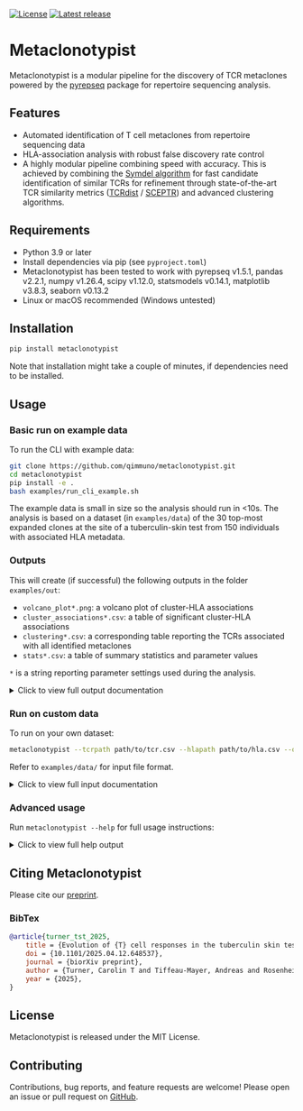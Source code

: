 [![License](https://img.shields.io/pypi/l/metaclonotypist.svg)](https://github.com/qimmuno/metaclonotypist/blob/master/LICENSE)
[![Latest release](https://img.shields.io/pypi/v/metaclonotypist.svg)](https://pypi.python.org/pypi/metaclonotypist)

# Metaclonotypist

Metaclonotypist is a modular pipeline for the discovery of TCR metaclones powered by the [pyrepseq](github.com/andim/pyrepseq) package for repertoire sequencing analysis.

## Features

- Automated identification of T cell metaclones from repertoire sequencing data
- HLA-association analysis with robust false discovery rate control
- A highly modular pipeline combining speed with accuracy. This is achieved by combining the [Symdel algorithm](https://arxiv.org/abs/2403.09010) for fast candidate identification of similar TCRs for refinement through state-of-the-art TCR similarity metrics ([TCRdist](https://doi.org/10.1038/nature22383) / [SCEPTR](https://doi.org/10.1016/j.cels.2024.12.006)) and advanced clustering algorithms.

## Requirements

- Python 3.9 or later
- Install dependencies via pip (see `pyproject.toml`)
- Metaclonotypist has been tested to work with pyrepseq v1.5.1, pandas v2.2.1, numpy v1.26.4, scipy v1.12.0, statsmodels v0.14.1,  matplotlib v3.8.3, seaborn v0.13.2
- Linux or macOS recommended (Windows untested)

## Installation

```bash
pip install metaclonotypist
```

Note that installation might take a couple of minutes, if dependencies need to be installed.

## Usage

### Basic run on example data

To run the CLI with example data:

```bash
git clone https://github.com/qimmuno/metaclonotypist.git
cd metaclonotypist
pip install -e .
bash examples/run_cli_example.sh
```

The example data is small in size so the analysis should run in <10s. The analysis is based on a dataset (in `examples/data`) of the 30 top-most expanded clones at the site of a tuberculin-skin test from 150 individuals with associated HLA metadata.

### Outputs

This will create (if successful) the following outputs in the folder `examples/out`:
- `volcano_plot*.png`: a volcano plot of cluster-HLA associations
- `cluster_associations*.csv`: a table of significant cluster-HLA associations
- `clustering*.csv`: a corresponding table reporting the TCRs associated with all identified metaclones
- `stats*.csv`: a table of summary statistics and parameter values

`*` is a string reporting parameter settings used during the analysis.

<details>
<summary>Click to view full output documentation</summary>

#### Output file: `volcano_plot*.png`

This PNG file displays a volcano plot summarizing the results of the cluster-HLA association analysis. Each point on the plot represents a specific cluster-HLA allele combination, with the x-axis showing the log-transformed odds ratio and the y-axis showing the negative log10 p-value for the association. Cluster-HLA pairs with strong associations appear further from the origin. Colour indicates associations judged to be statistically significant following false discovery rate control. Infinite odds ratios (arising from perfect separation) are plotted at a large fixed value to ensure they are visible on the plot.

As a control the second panel shows the same analysis on data where the donor metadata was shuffled.

#### Output file: `cluster_associations.csv`

This CSV file contains the results of the cluster-HLA association analysis. The columns are:

- **cluster**: Identifier for the TCR cluster (metaclone).
- **hla**: HLA allele tested for association.
- **count_allele**: Number of individuals with the specified HLA allele who have at least one TCR in the cluster.
- **total_allele**: Total number of individuals with the specified HLA allele.
- **count_other**: Number of individuals without the specified HLA allele who have at least one TCR in the cluster.
- **total_other**: Total number of individuals without the specified HLA allele.
- **pvalue**: P-value from the statistical test assessing the association between the cluster and the HLA allele.
- **odds_ratio**: Odds ratio quantifying the strength of the association between the cluster and the HLA allele.

#### Output file: `clustering*.csv`

This CSV file contains the mapping of TCRs to identified metaclones (clusters). The columns are:

- **index**: Unique identifier for each TCR sequence in the input data.
- **cluster**: Identifier for the metaclone (cluster) to which the TCR has been assigned.

Each row represents a TCR and the cluster it belongs to, allowing users to trace which TCRs are grouped together as metaclones.

#### Output file: `stats.csv`

This CSV file provides summary statistics and parameter values used in the analysis. The columns are:

- **parameter**: Name of the parameter or statistic.
- **value**: The corresponding value for the parameter or statistic.

Each row reports a specific parameter setting or summary metric, allowing users to track the configuration and results of their analysis.
</details>

### Run on custom data

To run on your own dataset:

```bash
metaclonotypist --tcrpath path/to/tcr.csv --hlapath path/to/hla.csv --output-dir my_results/
```

Refer to `examples/data/` for input file format.

<details>
<summary>Click to view full input documentation</summary>

#### Input file: `tcrdata.csv`

This CSV file contains TCR sequence data for each sample. The columns are:

- **TRBV**: The TCR beta variable gene segment (e.g., TRBV20-1).
- **TRBJ**: The TCR beta joining gene segment (e.g., TRBJ2-7).
- **CDR3B**: The amino acid sequence of the TCR beta chain CDR3 region.
- **Sample.ID**: Identifier for the sample or donor from which the TCR was derived.
- **clonal_count**: The number of times this TCR sequence was observed in the sample (clone count).

Each row represents a unique TCR sequence observed in a particular sample, along with its gene usage and abundance.

For alpha chain analysis please supply the argument `--chain alpha` to metaclonotypist, and replace `B` with `A` in the above, e.g. `TRBV` -> `TRAV`.

#### Input file: `metadata.csv`

This CSV file contains metadata for each sample (typically HLA genotypes). The columns are:

- **Sample.ID**: Identifier for the sample or donor (must match the `Sample.ID` in the TCR data).
- **HLA columns**: Each subsequent column represents a specific HLA allele for a given gene and copy (e.g., `DPA1.1`, `DPA1.2`, `B.1`, `B.2`, `DPB1.1`, `DPB1.2`, `A.1`, `A.2`, `C.1`, `C.2`, `DRB1.1`, `DRB1.2`, `DQAB1`, `DQAB2`, `DQAB3`, `DQAB4`). These columns record the HLA alleles present in each individual for the corresponding gene and copy.

Each row corresponds to a single donor, listing their HLA alleles for each locus. The HLA columns may vary depending on the typing resolution and available data, but should be consistent across all samples. Where an individual is homozygous at a particular locus, the same allele name can be repeated twice or one of the alleles can be left blank.

Note: This metadata file could also contain other donor characteristics that might be differentially associated with metaclone presence in the repertoire. We have only used the pipeline so far to test for HLA association, but it is very much possible using this same setup to test for other associations (e.g., disease status).
</details>

### Advanced usage

Run `metaclonotypist --help` for full usage instructions:


<details>
<summary>Click to view full help output</summary>

```text
usage: metaclonotypist [-h] --tcrpath TCRPATH --hlapath HLAPATH -o OUTPUT_DIR [--chain {alpha,beta}] [--tcrdistmethod {tcrdist,sceptr}] [--mincount MINCOUNT] [--maxtcrdist MAXTCRDIST]
                       [--clustering {leiden,multilevel}] [--hlatest {fisher,agresti-caffo}] [--mindonors MINDONORS] [--maxedits MAXEDITS] [--version]

options:
  -h, --help            show this help message and exit
  --tcrpath TCRPATH     Path to input TCR data (CSV file)
  --hlapath HLAPATH     Path to input HLA metadata (CSV file)
  -o OUTPUT_DIR, --output-dir OUTPUT_DIR
                        Path to the output directory
  --chain {alpha,beta}  chain to use (default: beta)
  --tcrdistmethod {tcrdist,sceptr}
                        TCR distance method (default: tcrdist)
  --mincount MINCOUNT   Minimum count for clones (default: None, no filtering)
  --maxtcrdist MAXTCRDIST
                        Maximum TCR distance (default: 15)
  --clustering {leiden,multilevel}
                        Clustering algorithm (default: leiden)
  --hlatest {fisher,agresti-caffo}
                        Statistical test method for HLA association (default: fisher)
  --mindonors MINDONORS
                        Minimum number of donors for HLA filtering (default: 4)
  --maxedits MAXEDITS   Maximum edits for TCR distance (default: 2)
  --version             Show the version of Metaclonotypist
```
</details> 

## Citing Metaclonotypist
Please cite our [preprint](https://doi.org/10.1101/2025.04.12.648537).

### BibTex
```bibtex
@article{turner_tst_2025,
	title = {Evolution of {T} cell responses in the tuberculin skin test reveals generalisable Mtb-reactive {T} cell metaclones},
	doi = {10.1101/2025.04.12.648537},
	journal = {biorXiv preprint},
	author = {Turner, Carolin T and Tiffeau-Mayer, Andreas and Rosenheim, Joshua and Chandran, Aneesh and Saxena, Rishika and Zhang, Ping and Jiang, Jana and Berkeley, Michelle and Pang, Flora and Uddin, Imran and Nageswaran, Gayathri and Byrne, Suzanne and Karthikeyan, Akshay and Smidt, Werner and Ogongo, Paul and Byng-Maddick, Rachel and Capocci, Santino and Lipman, Marc and Kunst, Heike and Lozewicz, Stefan and Rasmussen, Veron and Pollara, Gabriele and Knight, Julian C and Leslie, Alasdair and Chain, Benny M and Noursadeghi, Mahdad},
	year = {2025},
}
```

## License

Metaclonotypist is released under the MIT License.

## Contributing

Contributions, bug reports, and feature requests are welcome! Please open an issue or pull request on [GitHub](https://github.com/qimmuno/metaclonotypist).

